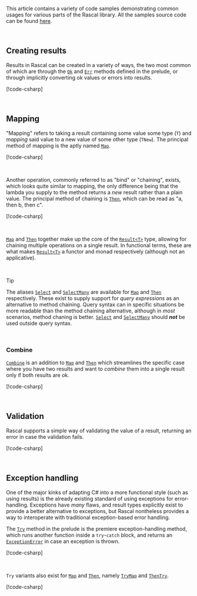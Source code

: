 This article contains a variety of code samples demonstrating common usages for various parts of the Rascal library. All the samples source code can be found [here](https://github.com/thinker227/Rascal/tree/main/samples).

<br/>

## Creating results

Results in Rascal can be created in a variety of ways, the two most common of which are through the [`Ok`](~/api/Rascal.Prelude.yml#Rascal_Prelude_Ok__1___0_) and [`Err`](~/api/Rascal.Prelude.yml#Rascal_Prelude_Err__1_Rascal_Error_) methods defined in the prelude, or through implicitly converting ok values or errors into results.

[!code-csharp[](../../samples/Construction.csx#L7-L13)]

<br/>

## Mapping

"Mapping" refers to taking a result containing some value some type (`T`) and *mapping* said value to a new value of some other type (`TNew`). The principal method of mapping is the aptly named [`Map`](~/api/Rascal.Result-1.yml#Rascal_Result_1_Map__1_System_Func__0___0__).

[!code-csharp[](../../samples/Map.csx#L6-L14)]

<br/>

Another operation, commonly referred to as "bind" or "chaining", exists, which looks quite similar to mapping, the only difference being that the lambda you supply to the method returns a *new* result rather than a plain value. The principal method of chaining is [`Then`](~/api/Rascal.Result-1.yml#Rascal_Result_1_Then__1_System_Func__0_Rascal_Result___0___), which can be read as "a, then b, then c".

[!code-csharp[](../../samples/Then.csx#L6-L19)]

<br/>

[`Map`](~/api/Rascal.Result-1.yml#Rascal_Result_1_Map__1_System_Func__0___0__) and [`Then`](~/api/Rascal.Result-1.yml#Rascal_Result_1_Then__1_System_Func__0_Rascal_Result___0___) together make up the core of the [`Result<T>`](~/api/Rascal.Result-1.yml) type, allowing for chaining multiple operations on a single result. In functional terms, these are what makes [`Result<T>`](~/api/Rascal.Result-1.yml) a functor and monad respectively (although not an applicative).

<br/>

> [!TIP]
> The aliases [`Select`](~/api/Rascal.Result-1.yml#Rascal_Result_1_Select__1_System_Func__0___0__) and [`SelectMany`](~/api/Rascal.Result-1.yml#Rascal_Result_1_SelectMany__1_System_Func__0_Rascal_Result___0___) are available for [`Map`](~/api/Rascal.Result-1.yml#Rascal_Result_1_Map__1_System_Func__0___0__) and [`Then`](~/api/Rascal.Result-1.yml#Rascal_Result_1_Then__1_System_Func__0_Rascal_Result___0___) respectively. These exist to supply support for *query expressions* as an alternative to method chaining. Query syntax can in specific situations be more readable than the method chaining alternative, although in *most* scenarios, method chaning is better. [`Select`](~/api/Rascal.Result-1.yml#Rascal_Result_1_Select__1_System_Func__0___0__) and [`SelectMany`](~/api/Rascal.Result-1.yml#Rascal_Result_1_SelectMany__1_System_Func__0_Rascal_Result___0___) should ***not*** be used outside query syntax.

<br/>

### Combine

[`Combine`](~/api/Rascal.Result-1.yml#Rascal_Result_1_Combine__1_Rascal_Result___0__) is an addition to [`Map`](~/api/Rascal.Result-1.yml#Rascal_Result_1_Map__1_System_Func__0___0__) and [`Then`](~/api/Rascal.Result-1.yml#Rascal_Result_1_Then__1_System_Func__0_Rascal_Result___0___) which streamlines the specific case where you have two results and want to *combine* them into a single result only if both results are ok.

[!code-csharp[](../../samples/Combine.csx#L6-L15)]

<br/>

## Validation

Rascal supports a simple way of validating the value of a result, returning an error in case the validation fails.

[!code-csharp[](../../samples/Validation.csx#L8-L24)]

<br/>

## Exception handling

One of the major kinks of adapting C# into a more functional style (such as using results) is the already existing standard of using exceptions for error-handling. Exceptions have *many* flaws, and result types explicitly exist to provide a better alternative to exceptions, but Rascal nontheless provides a way to interoperate with traditional exception-based error handling.

The [`Try`](~/api/Rascal.Prelude.yml#Rascal_Prelude_Try__1_System_Func___0__) method in the prelude is the premiere exception-handling method, which runs another function inside a `try`-`catch` block, and returns an [`ExceptionError`](~/api/Rascal.Errors.ExceptionError.yml) in case an exception is thrown.

[!code-csharp[](../../samples/Try.csx#L6-L11)]

<br/>

`Try` variants also exist for [`Map`](~/api/Rascal.Result-1.yml#Rascal_Result_1_Map__1_System_Func__0___0__) and [`Then`](~/api/Rascal.Result-1.yml#Rascal_Result_1_Then__1_System_Func__0_Rascal_Result___0___), namely [`TryMap`](~/api/Rascal.Result-1.yml#Rascal_Result_1_TryMap__1_System_Func__0___0__) and [`ThenTry`](~/api/Rascal.Result-1.yml#Rascal_Result_1_ThenTry__1_System_Func__0_Rascal_Result___0___).

[!code-csharp[](../../samples/TryMap.csx#L6-L11)]
